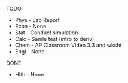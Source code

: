 TODO
- Phys - Lab Report
- Econ - None
- Stat - Conduct simulation
- Calc - Samle test (intro to deriv)
- Chem - AP Classroom Video 3.3 and wksht
- Engl - None

DONE
- Hlth - None

